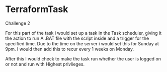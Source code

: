 # TerraformTask

Challenge 2

For this part of the task i would set up a task in the Task scheduler, giving it the action to run A .BAT file with the script inside and a trigger for the specified time.
Due to the time on the server i would set this for Sunday at 9pm.
I would then add this to recur every 1 weeks on Monday.

After this I would check to make the task run whether the user is logged on or not and run with Highest privlieges.
